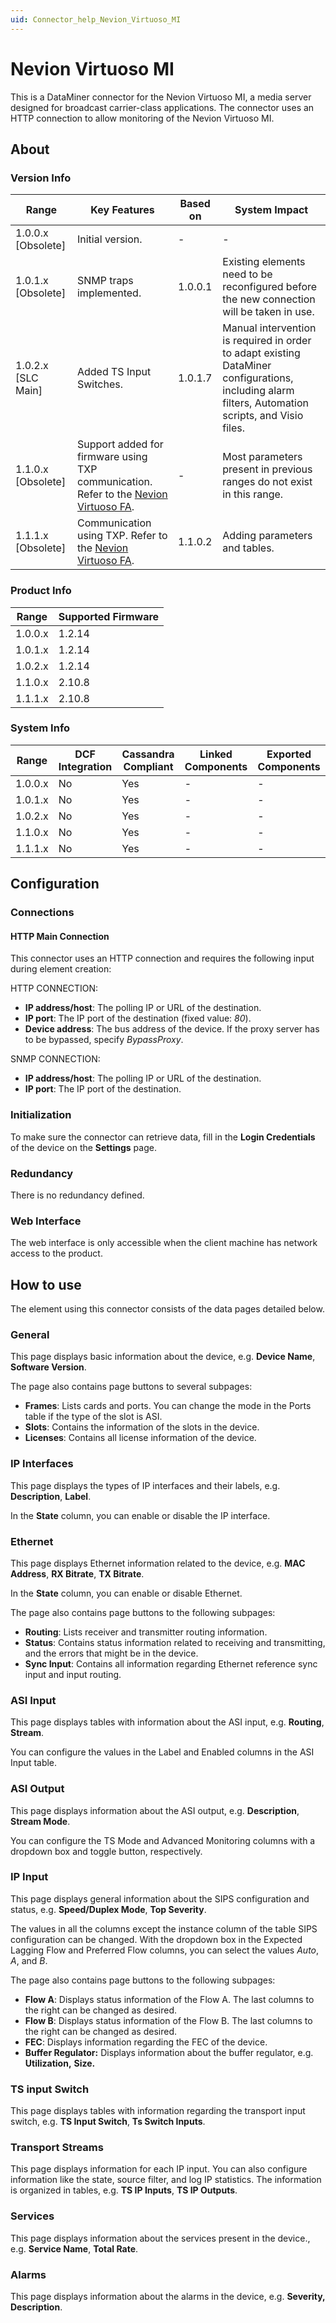 ```yaml
---
uid: Connector_help_Nevion_Virtuoso_MI
---
```


# Nevion Virtuoso MI

This is a DataMiner connector for the Nevion Virtuoso MI, a media server designed for broadcast carrier-class applications. The connector uses an HTTP connection to allow monitoring of the Nevion Virtuoso MI.

## About

### Version Info

| Range | Key Features | Based on | System Impact |
|--|--|--|--|
| 1.0.0.x [Obsolete] | Initial version. | - | - |
| 1.0.1.x [Obsolete] | SNMP traps implemented. | 1.0.0.1 | Existing elements need to be reconfigured before the new connection will be taken in use. |
| 1.0.2.x [SLC Main] | Added TS Input Switches. | 1.0.1.7 | Manual intervention is required in order to adapt existing DataMiner configurations, including alarm filters, Automation scripts, and Visio files. |
| 1.1.0.x [Obsolete] | Support added for firmware using TXP communication. Refer to the [Nevion Virtuoso FA](xref:Connector_help_Nevion_Virtuoso_FA). | - | Most parameters present in previous ranges do not exist in this range. |
| 1.1.1.x [Obsolete] | Communication using TXP. Refer to the [Nevion Virtuoso FA](xref:Connector_help_Nevion_Virtuoso_FA). | 1.1.0.2 | Adding parameters and tables. |

### Product Info

| Range     | Supported Firmware     |
|-----------|------------------------|
| 1.0.0.x   | 1.2.14                 |
| 1.0.1.x   | 1.2.14                 |
| 1.0.2.x   | 1.2.14                 |
| 1.1.0.x   | 2.10.8                 |
| 1.1.1.x   | 2.10.8                 |

### System Info

| Range     | DCF Integration     | Cassandra Compliant     | Linked Components     | Exported Components     |
|-----------|---------------------|-------------------------|-----------------------|-------------------------|
| 1.0.0.x   | No                  | Yes                     | -                     | -                       |
| 1.0.1.x   | No                  | Yes                     | -                     | -                       |
| 1.0.2.x   | No                  | Yes                     | -                     | -                       |
| 1.1.0.x   | No                  | Yes                     | -                     | -                       |
| 1.1.1.x   | No                  | Yes                     | -                     | -                       |

## Configuration

### Connections

#### HTTP Main Connection

This connector uses an HTTP connection and requires the following input during element creation:

HTTP CONNECTION:

- **IP address/host**: The polling IP or URL of the destination.
- **IP port**: The IP port of the destination (fixed value: *80*).
- **Device address**: The bus address of the device. If the proxy server has to be bypassed, specify *BypassProxy*.

SNMP CONNECTION:

- **IP address/host**: The polling IP or URL of the destination.
- **IP port**: The IP port of the destination.

### Initialization

To make sure the connector can retrieve data, fill in the **Login Credentials** of the device on the **Settings** page.

### Redundancy

There is no redundancy defined.

### Web Interface

The web interface is only accessible when the client machine has network access to the product.

## How to use

The element using this connector consists of the data pages detailed below.

### General

This page displays basic information about the device, e.g. **Device Name**, **Software Version**.

The page also contains page buttons to several subpages:

- **Frames**: Lists cards and ports. You can change the mode in the Ports table if the type of the slot is ASI.
- **Slots**: Contains the information of the slots in the device.
- **Licenses**: Contains all license information of the device.

### IP Interfaces

This page displays the types of IP interfaces and their labels, e.g. **Description**, **Label**.

In the **State** column, you can enable or disable the IP interface.

### Ethernet

This page displays Ethernet information related to the device, e.g. **MAC Address**, **RX Bitrate**, **TX Bitrate**.

In the **State** column, you can enable or disable Ethernet.

The page also contains page buttons to the following subpages:

- **Routing**: Lists receiver and transmitter routing information.
- **Status**: Contains status information related to receiving and transmitting, and the errors that might be in the device.
- **Sync Input**: Contains all information regarding Ethernet reference sync input and input routing.

### ASI Input

This page displays tables with information about the ASI input, e.g. **Routing**, **Stream**.

You can configure the values in the Label and Enabled columns in the ASI Input table.

### ASI Output

This page displays information about the ASI output, e.g. **Description**, **Stream Mode**.

You can configure the TS Mode and Advanced Monitoring columns with a dropdown box and toggle button, respectively.

### IP Input

This page displays general information about the SIPS configuration and status, e.g. **Speed/Duplex Mode**, **Top Severity**.

The values in all the columns except the instance column of the table SIPS configuration can be changed. With the dropdown box in the Expected Lagging Flow and Preferred Flow columns, you can select the values *Auto*, *A*, and *B*.

The page also contains page buttons to the following subpages:

- **Flow A**: Displays status information of the Flow A. The last columns to the right can be changed as desired.
- **Flow B**: Displays status information of the Flow B. The last columns to the right can be changed as desired.
- **FEC**: Displays information regarding the FEC of the device.
- **Buffer Regulator:** Displays information about the buffer regulator, e.g. **Utilization,** **Size.**

### TS input Switch

This page displays tables with information regarding the transport input switch, e.g. **TS Input Switch**, **Ts Switch Inputs**.

### Transport Streams

This page displays information for each IP input. You can also configure information like the state, source filter, and log IP statistics. The information is organized in tables, e.g. **TS IP Inputs**, **TS IP Outputs**.

### Services

This page displays information about the services present in the device., e.g. **Service Name**, **Total Rate**.

### Alarms

This page displays information about the alarms in the device, e.g. **Severity,** **Description**.
